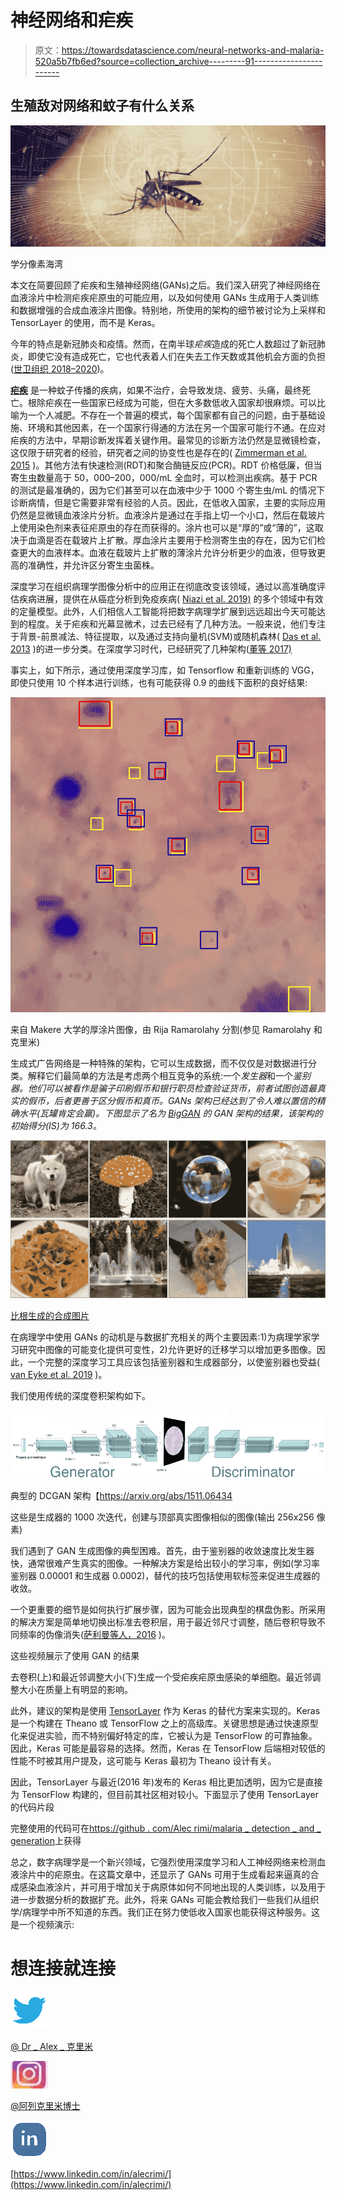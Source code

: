 # 神经网络和疟疾

> 原文：<https://towardsdatascience.com/neural-networks-and-malaria-520a5b7fb6ed?source=collection_archive---------91----------------------->

## 生殖敌对网络和蚊子有什么关系

![](img/88bb3c1b33f483f152b4f038e14ae23b.png)

学分像素海湾

本文在简要回顾了疟疾和生殖神经网络(GANs)之后。我们深入研究了神经网络在血液涂片中检测疟疾疟原虫的可能应用，以及如何使用 GANs 生成用于人类训练和数据增强的合成血液涂片图像。特别地，所使用的架构的细节被讨论为上采样和 TensorLayer 的使用，而不是 Keras。

今年的特点是新冠肺炎和疫情。然而，在南半球*疟疾*造成的死亡人数超过了新冠肺炎，即使它没有造成死亡，它也代表着人们在失去工作天数或其他机会方面的负担([世卫组织 2018–2020](https://www.who.int/news-room/fact-sheets/detail/malaria))。

[**疟疾**](https://en.wikipedia.org/wiki/Malaria) 是一种蚊子传播的疾病，如果不治疗，会导致发烧、疲劳、头痛，最终死亡。根除疟疾在一些国家已经成为可能，但在大多数低收入国家却很麻烦。可以比喻为一个人减肥。不存在一个普遍的模式，每个国家都有自己的问题，由于基础设施、环境和其他因素，在一个国家行得通的方法在另一个国家可能行不通。在应对疟疾的方法中，早期诊断发挥着关键作用。最常见的诊断方法仍然是显微镜检查，这仅限于研究者的经验，研究者之间的协变性也是存在的( [Zimmerman et al. 2015](https://journals.lww.com/co-infectiousdiseases/Fulltext/2015/10000/Malaria_diagnosis_for_malaria_elimination.7.aspx) )。其他方法有快速检测(RDT)和聚合酶链反应(PCR)。RDT 价格低廉，但当寄生虫数量高于 50，000–200，000/mL 全血时，可以检测出疾病。基于 PCR 的测试是最准确的，因为它们甚至可以在血液中少于 1000 个寄生虫/mL 的情况下诊断病情，但是它需要非常有经验的人员。因此，在低收入国家，主要的实际应用仍然是显微镜血液涂片分析。血液涂片是通过在手指上切一个小口，然后在载玻片上使用染色剂来表征疟原虫的存在而获得的。涂片也可以是“厚的”或“薄的”，这取决于血滴是否在载玻片上扩散。厚血涂片主要用于检测寄生虫的存在，因为它们检查更大的血液样本。血液在载玻片上扩散的薄涂片允许分析更少的血液，但导致更高的准确性，并允许区分寄生虫菌株。

深度学习在组织病理学图像分析中的应用正在彻底改变该领域，通过以高准确度评估疾病进展，提供在从癌症分析到免疫疾病( [Niazi et al. 2019)](https://www.thelancet.com/journals/lanonc/article/PIIS1470-2045(19)30154-8/fulltext) 的多个领域中有效的定量模型。此外，人们相信人工智能将把数字病理学扩展到远远超出今天可能达到的程度。关于疟疾和光幕显微术，过去已经有了几种方法。一般来说，他们专注于背景-前景减法、特征提取，以及通过支持向量机(SVM)或随机森林( [Das et al. 2013](https://www.sciencedirect.com/science/article/pii/S0968432812002594?casa_token=Aaf6m3P4ZWEAAAAA:IBQLI41cig6hy_07sU_DVQDP87hRF6udAu5wFumfno3Bj7W7Nx70p-8WSCnnmyiS4P8f8KpqJ3M) )的进一步分类。在深度学习时代，已经研究了几种架构([董等 2017)](https://ieeexplore.ieee.org/abstract/document/7897215)

事实上，如下所示，通过使用深度学习库，如 Tensorflow 和重新训练的 VGG，即使只使用 10 个样本进行训练，也有可能获得 0.9 的曲线下面积的良好结果:

![](img/d890eafa219f0a25747711de88e613cd.png)

来自 Makere 大学的厚涂片图像，由 Rija Ramarolahy 分割(参见 Ramarolahy 和克里米)

生成式广告网络是一种特殊的架构，它可以生成数据，而不仅仅是对数据进行分类。解释它们最简单的方法是考虑两个相互竞争的系统:一个*发生器*和一个*鉴别器。他们可以被看作是骗子印刷假币和银行职员检查验证货币，前者试图创造最真实的假币，后者更善于区分假币和真币。GANs 架构已经达到了令人难以置信的精确水平(瓦罐肯定会赢)。下图显示了名为 [BigGAN](https://arxiv.org/abs/1809.11096) 的 GAN 架构的结果，该架构的初始得分(IS)为 166.3。*

![](img/9a3bc5093d3531a76923a743c5e7596d.png)

[比根生成的合成图片](https://arxiv.org/abs/1809.11096)

在病理学中使用 GANs 的动机是与数据扩充相关的两个主要因素:1)为病理学家学习研究中图像的可能变化提供可变性，2)允许更好的迁移学习以增加更多图像。因此，一个完整的深度学习工具应该包括鉴别器和生成器部分，以使鉴别器也受益( [van Eyke et al. 2019](https://www.frontiersin.org/articles/10.3389/fmed.2019.00222/full) )。

我们使用传统的深度卷积架构如下。

![](img/5276f68dfdd927cf6c37b657855850a5.png)

典型的 DCGAN 架构【https://arxiv.org/abs/1511.06434 

这些是生成器的 1000 次迭代，创建与顶部真实图像相似的图像(输出 256x256 像素)

我们遇到了 GAN 生成图像的典型困难。首先，由于鉴别器的收敛速度比发生器快，通常很难产生真实的图像。一种解决方案是给出较小的学习率，例如(学习率鉴别器 0.00001 和生成器 0.0002)，替代的技巧包括使用软标签来促进生成器的收敛。

一个更重要的细节是如何执行扩展步骤，因为可能会出现典型的棋盘伪影。所采用的解决方案是简单地切换出标准去卷积层，用于最近邻尺寸调整，随后卷积导致不同频率的伪像消失([萨利曼等人，2016](http://papers.nips.cc/paper/6125-improved-techniques-for-training-gans.pdf) )。

这些视频展示了使用 GAN 的结果

去卷积(上)和最近邻调整大小(下)生成一个受疟疾疟原虫感染的单细胞。最近邻调整大小在质量上有明显的影响。

此外，建议的架构是使用 [TensorLayer](https://tensorlayer.readthedocs.io/en/latest/) 作为 Keras 的替代方案来实现的。Keras 是一个构建在 Theano 或 TensorFlow 之上的高级库。关键思想是通过快速原型化来促进实验，而不特别偏好特定的库，它被认为是 TensorFlow 的可靠抽象。因此，Keras 可能是最容易的选择。然而，Keras 在 TensorFlow 后端相对较低的性能不时被其用户提及，这可能与 Keras 最初为 Theano 设计有关。

因此，TensorLayer 与最近(2016 年)发布的 Keras 相比更加透明，因为它是直接为 TensorFlow 构建的，但目前其社区相对较小。下面显示了使用 TensorLayer 的代码片段

完整使用的代码可在[https://github . com/Alec rimi/malaria _ detection _ and _ generation](https://github.com/alecrimi/malaria_detection_and_generation)上获得

总之，数字病理学是一个新兴领域，它强烈使用深度学习和人工神经网络来检测血液涂片中的疟原虫。在这篇文章中，还显示了 GANs 可用于生成看起来逼真的合成感染血液涂片，并可用于增加关于病原体如何不同地出现的人类训练，以及用于进一步数据分析的数据扩充。此外，将来 GANs 可能会教给我们一些我们从组织学/病理学中所不知道的东西。我们正在努力使低收入国家也能获得这种服务。这是一个视频演示:

# 想连接就连接

![](img/cd66d06fbb0a95d6f4c66ac81d022e15.png)

[@ Dr _ Alex _ 克里米](https://twitter.com/Dr_Alex_Crimi)

![](img/4585f0509f3f45b3190ec0652e813818.png)

[@阿列克里米博士](https://www.instagram.com/dr.alecrimi/)

![](img/83083cb34a4c9be72e4d1082aac020c8.png)

[https://www.linkedin.com/in/alecrimi/](https://www.linkedin.com/in/alecrimi/)